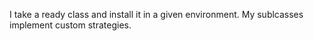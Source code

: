 I take a ready class and install it in a given environment.
My sublcasses implement custom strategies.